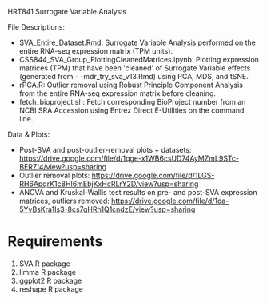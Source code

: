 HRT841 Surrogate Variable Analysis

File Descriptions:

- SVA_Entire_Dataset.Rmd: Surrogate Variable Analysis performed on the entire RNA-seq expression matrix (TPM units).
- CSS844_SVA_Group_PlottingCleanedMatrices.ipynb: Plotting expression matrices (TPM) that have been 'cleaned' of Surrogate Variable effects (generated from - -mdr_try_sva_v13.Rmd) using PCA, MDS, and tSNE.
- rPCA.R: Outlier removal using Robust Principle Component Analysis from the entire RNA-seq expression matrix before cleaning.
- fetch_bioproject.sh: Fetch corresponding BioProject number from an NCBI SRA Accession using Entrez Direct E-Utilities on the command line.

Data & Plots: 
- Post-SVA and post-outlier-removal plots + datasets: https://drive.google.com/file/d/1qge-x1WB6csUD74AyMZmL9STc-BERZI4/view?usp=sharing
- Outlier removal plots: https://drive.google.com/file/d/1LGS-RH6ApqrK1c8HI6mEbjKxHcRLrY2D/view?usp=sharing
- ANOVA and Kruskal-Wallis test results on pre- and post-SVA expression matrices, outliers removed: https://drive.google.com/file/d/1da-5YvBsKra1Is3-8cs7qHRh1Q1cndzE/view?usp=sharing

# Requirements
1. SVA R package
2. limma R package
3. ggplot2 R package
4. reshape R package
